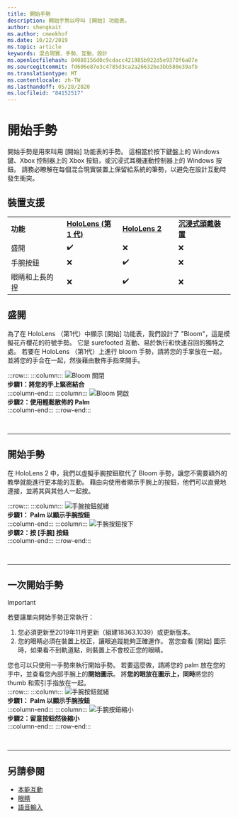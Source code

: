 ```yaml
---
title: 開始手勢
description: 開始手勢以呼叫 [開始] 功能表。
author: shengkait
ms.author: cmeekhof
ms.date: 10/22/2019
ms.topic: article
keywords: 混合現實、手勢、互動、設計
ms.openlocfilehash: 84088156d0c9cdacc421985b922d5e9370f6a87e
ms.sourcegitcommit: fd606e87e3c4785d3ca2a26632be3bb580e39afb
ms.translationtype: MT
ms.contentlocale: zh-TW
ms.lasthandoff: 05/28/2020
ms.locfileid: "84152517"
---
```

# <a name="start-gesture"></a>開始手勢

開始手勢是用來叫用 [開始] 功能表的手勢。 這相當於按下鍵盤上的 Windows 鍵、Xbox 控制器上的 Xbox 按鈕，或沉浸式耳機運動控制器上的 Windows 按鈕。 請務必瞭解在每個混合現實裝置上保留給系統的筆勢，以避免在設計互動時發生衝突。

## <a name="device-support"></a>裝置支援

<table>
    <colgroup>
    <col width="25%" />
    <col width="25%" />
    <col width="25%" />
    <col width="25%" />
    </colgroup>
    <tr>
        <td><strong>功能</strong></td>
        <td><a href="hololens-hardware-details.md"><strong>HoloLens (第 1 代)</strong></a></td>
        <td><a href="https://docs.microsoft.com/hololens/hololens2-hardware"><strong>HoloLens 2</strong></td>
        <td><a href="immersive-headset-hardware-details.md"><strong>沉浸式頭戴裝置</strong></a></td>
    </tr>
     <tr>
        <td>盛開</td>
        <td>✔️</td>
        <td>❌</td>
        <td>❌</td>
    </tr>
     <tr>
        <td>手腕按鈕</td>
        <td>❌</td>
        <td>✔️</td>
        <td>❌</td>
    </tr>
    <tr>
        <td>眼睛和上長的捏</td>
        <td>❌</td>
        <td>✔️</td>
        <td>❌</td>
    </tr>
</table>

## <a name="bloom"></a>盛開
為了在 HoloLens （第1代）中顯示 [開始] 功能表，我們設計了 "Bloom"，這是模擬花卉櫻花的符號手勢。 它是 surefooted 互動、易於執行和快速召回的獨特之處。 若要在 HoloLens （第1代）上進行 bloom 手勢，請將您的手掌放在一起，並將您的手合在一起，然後藉由散佈手指來開手。

:::row:::
    :::column:::
        ![Bloom 關閉](images/bloom-close.png)<br>
        **步驟1：將您的手上緊密結合**<br>
    :::column-end:::
    :::column:::
        ![Bloom 開啟](images/bloom-open.png)<br>
        **步驟2：使用輕鬆散佈的 Palm**<br>
    :::column-end:::
:::row-end:::

<br>

---

## <a name="start-gesture"></a>開始手勢
在 HoloLens 2 中，我們以虛擬手腕按鈕取代了 Bloom 手勢，讓您不需要額外的教學就能進行更本能的互動。 藉由向使用者顯示手腕上的按鈕，他們可以直覺地連接，並將其與其他人一起按。

:::row:::
    :::column:::
        ![手腕按鈕就緒](images/wrist-button-ready.png)<br>
        **步驟1： Palm 以顯示手腕按鈕**<br>
    :::column-end:::
    :::column:::
        ![手腕按鈕按下](images/wrist-button-press.png)<br>
        **步驟2：按 [手腕] 按鈕**<br>
    :::column-end:::
:::row-end:::

<br>

---


## <a name="one-handed-start-gesture"></a>一次開始手勢

> [!IMPORTANT]
> 若要讓單向開始手勢正常執行：
>
> 1. 您必須更新至2019年11月更新（組建18363.1039）或更新版本。
> 1. 您的眼睛必須在裝置上校正，讓眼追蹤能夠正確運作。 當您查看 [開始] 圖示時，如果看不到軌道點，則裝置上不會校正您的眼睛。

您也可以只使用一手勢來執行開始手勢。 若要這麼做，請將您的 palm 放在您的手中，並查看您內部手腕上的**開始圖示**。 將**您的眼放在圖示上，同時**將您的 thumb 和索引手指放在一起。<br>
:::row:::
    :::column:::
        ![手腕按鈕就緒](images/wrist-button-ready.png)<br>
        **步驟1： Palm 以顯示手腕按鈕**<br>
    :::column-end:::
    :::column:::
        ![手腕按鈕縮小](images/wrist-button-pinch.png)<br>
        **步驟2：留意按鈕然後縮小**<br>
    :::column-end:::
:::row-end:::

<br>

---

## <a name="see-also"></a>另請參閱

* [本能互動](interaction-fundamentals.md)
* [眼睛](eye-tracking.md)
* [語音輸入](voice-input.md)
